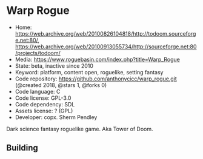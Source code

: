 # Warp Rogue

- Home: https://web.archive.org/web/20100826104818/http://todoom.sourceforge.net:80/, https://web.archive.org/web/20100913055734/http://sourceforge.net:80/projects/todoom/
- Media: https://www.roguebasin.com/index.php?title=Warp_Rogue
- State: beta, inactive since 2010
- Keyword: platform, content open, roguelike, setting fantasy
- Code repository: https://github.com/anthonycicc/warp_rogue.git (@created 2018, @stars 1, @forks 0)
- Code language: C
- Code license: GPL-3.0
- Code dependency: SDL
- Assets license: ? (GPL)
- Developer: copx. Sherm Pendley

Dark science fantasy roguelike game.
Aka Tower of Doom.

## Building

